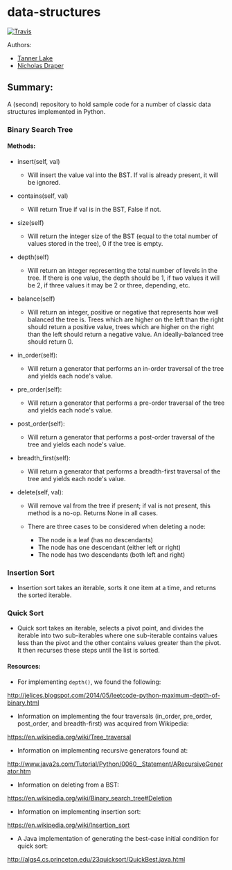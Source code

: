 # data-structures

[![Travis](https://travis-ci.org/tlake/data-structures-mk2.svg)](https://travis-ci.org/tlake/data-structures-mk2.svg)

Authors:

- [Tanner Lake](https://github.com/tlake)
- [Nicholas Draper](https://github.com/ndraper2)

## Summary:
A (second) repository to hold sample code for a number of classic data structures implemented in Python.


### Binary Search Tree


#### Methods:

- insert(self, val)
    * Will insert the value val into the BST.  If val is already present, it
    will be ignored.

- contains(self, val)
    * Will return True if val is in the BST, False if not.

- size(self)
    * Will return the integer size of the BST (equal to the total number of
    values stored in the
    tree), 0 if the tree is empty.

- depth(self)
    * Will return an integer representing the total number of levels in the
    tree. If there is one value, the depth should be 1, if two values it will
    be 2, if three values it may be 2 or three, depending, etc.

- balance(self)
    * Will return an integer, positive or negative that represents how well
    balanced the tree is. Trees which are higher on the left than the right
    should return a positive value, trees which are higher on the right than
    the left should return a negative value.  An ideally-balanced tree should
    return 0.

- in_order(self):
    * Will return a generator that performs an in-order traversal of the tree
    and yields each node's value.

- pre_order(self):
    * Will return a generator that performs a pre-order traversal of the tree
    and yields each node's value.

- post_order(self):
    * Will return a generator that performs a post-order traversal of the tree
    and yields each node's value.

- breadth_first(self):
    * Will return a generator that performs a breadth-first traversal of the
    tree and yields each node's value.

- delete(self, val):
    * Will remove val from the tree if present; if val is not present, this
    method is a no-op. Returns None in all cases.

    * There are three cases to be considered when deleting a node:
        - The node is a leaf (has no descendants)
        - The node has one descendant (either left or right)
        - The node has two descendants (both left and right)

### Insertion Sort

- Insertion sort takes an iterable, sorts it one item at a time, and returns the sorted iterable.

### Quick Sort

- Quick sort takes an iterable, selects a pivot point, and divides the iterable
into two sub-iterables where one sub-iterable contains values less than the
pivot and the other contains values greater than the pivot. It then recurses
these steps until the list is sorted.


#### Resources:

- For implementing `depth()`, we found the following:

http://jelices.blogspot.com/2014/05/leetcode-python-maximum-depth-of-binary.html

- Information on implementing the four traversals (in_order, pre_order,
post_order, and breadth-first) was acquired from Wikipedia:

https://en.wikipedia.org/wiki/Tree_traversal

- Information on implementing recursive generators found at:

http://www.java2s.com/Tutorial/Python/0060__Statement/ARecursiveGenerator.htm

- Information on deleting from a BST:

https://en.wikipedia.org/wiki/Binary_search_tree#Deletion

- Information on implementing insertion sort:

https://en.wikipedia.org/wiki/Insertion_sort

- A Java implementation of generating the best-case initial condition for
quick sort:

http://algs4.cs.princeton.edu/23quicksort/QuickBest.java.html
